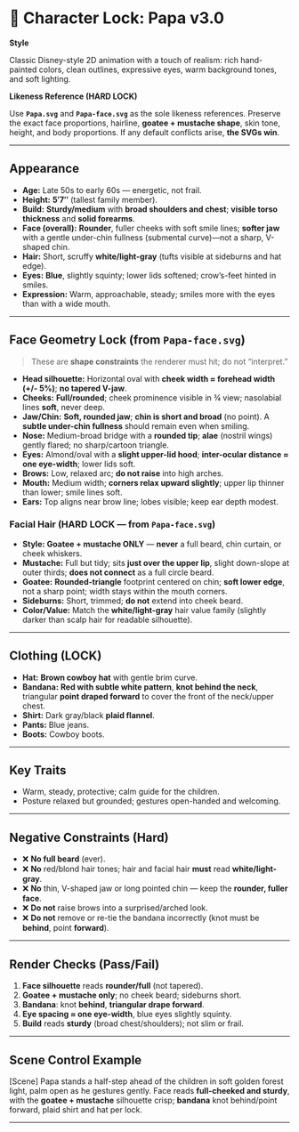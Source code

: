 # 🎨 Character Lock: Papa v3.0

**Style**

Classic Disney-style 2D animation with a touch of realism: rich hand-painted colors, clean outlines, expressive eyes, warm background tones, and soft lighting.

**Likeness Reference (HARD LOCK)**

Use **`Papa.svg`** and **`Papa-face.svg`** as the sole likeness references. Preserve the exact face proportions, hairline, **goatee + mustache shape**, skin tone, height, and body proportions. If any default conflicts arise, **the SVGs win**.

---

## Appearance

* **Age:** Late 50s to early 60s — energetic, not frail.
* **Height:** **5′7″** (tallest family member).
* **Build:** **Sturdy/medium** with **broad shoulders and chest**; **visible torso thickness** and **solid forearms**.
* **Face (overall):** **Rounder**, fuller cheeks with soft smile lines; **softer jaw** with a gentle under-chin fullness (submental curve)—not a sharp, V-shaped chin.
* **Hair:** Short, scruffy **white/light-gray** (tufts visible at sideburns and hat edge).
* **Eyes:** **Blue**, slightly squinty; lower lids softened; crow’s-feet hinted in smiles.
* **Expression:** Warm, approachable, steady; smiles more with the eyes than with a wide mouth.

---

## Face Geometry Lock (from `Papa-face.svg`)

> These are **shape constraints** the renderer must hit; do not “interpret.”

* **Head silhouette:** Horizontal oval with **cheek width ≈ forehead width (+/- 5%)**; **no tapered V-jaw**.
* **Cheeks:** **Full/rounded**; cheek prominence visible in ¾ view; nasolabial lines **soft**, never deep.
* **Jaw/Chin:** **Soft, rounded jaw**; **chin is short and broad** (no point). A **subtle under-chin fullness** should remain even when smiling.
* **Nose:** Medium-broad bridge with a **rounded tip**; **alae** (nostril wings) gently flared; no sharp/cartoon triangle.
* **Eyes:** Almond/oval with a **slight upper-lid hood**; **inter-ocular distance ≈ one eye-width**; lower lids soft.
* **Brows:** Low, relaxed arc; **do not raise** into high arches.
* **Mouth:** Medium width; **corners relax upward slightly**; upper lip thinner than lower; smile lines soft.
* **Ears:** Top aligns near brow line; lobes visible; keep ear depth modest.

### Facial Hair (HARD LOCK — from `Papa-face.svg`)

* **Style:** **Goatee + mustache ONLY** — **never** a full beard, chin curtain, or cheek whiskers.
* **Mustache:** Full but tidy; sits **just over the upper lip**, slight down-slope at outer thirds; **does not connect** as a full circle beard.
* **Goatee:** **Rounded-triangle** footprint centered on chin; **soft lower edge**, not a sharp point; width stays within the mouth corners.
* **Sideburns:** Short, trimmed; **do not** extend into cheek beard.
* **Color/Value:** Match the **white/light-gray** hair value family (slightly darker than scalp hair for readable silhouette).

---

## Clothing (LOCK)

* **Hat:** **Brown cowboy hat** with gentle brim curve.
* **Bandana:** **Red with subtle white pattern**, **knot behind the neck**, triangular **point draped forward** to cover the front of the neck/upper chest.
* **Shirt:** Dark gray/black **plaid flannel**.
* **Pants:** Blue jeans.
* **Boots:** Cowboy boots.

---

## Key Traits

* Warm, steady, protective; calm guide for the children.
* Posture relaxed but grounded; gestures open-handed and welcoming.

---

## Negative Constraints (Hard)

* ❌ **No full beard** (ever).
* ❌ **No** red/blond hair tones; hair and facial hair **must** read **white/light-gray**.
* ❌ **No** thin, V-shaped jaw or long pointed chin — keep the **rounder, fuller face**.
* ❌ **Do not** raise brows into a surprised/arched look.
* ❌ **Do not** remove or re-tie the bandana incorrectly (knot must be **behind**, point **forward**).

---

## Render Checks (Pass/Fail)

1. **Face silhouette** reads **rounder/full** (not tapered).
2. **Goatee + mustache only**; no cheek beard; sideburns short.
3. **Bandana**: knot **behind**, **triangular drape forward**.
4. **Eye spacing ≈ one eye-width**, blue eyes slightly squinty.
5. **Build** reads **sturdy** (broad chest/shoulders); not slim or frail.

---

## Scene Control Example

[Scene] Papa stands a half-step ahead of the children in soft golden forest light, palm open as he gestures gently. Face reads **full-cheeked and sturdy**, with the **goatee + mustache** silhouette crisp; **bandana** knot behind/point forward, plaid shirt and hat per lock.

---
